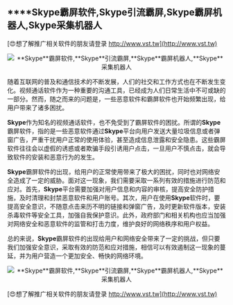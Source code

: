 ## ****Skype**霸屏软件,**Skype**引流霸屏,**Skype**霸屏机器人,**Skype**采集机器人**

[😍想了解推广相关软件的朋友请登录 http://www.vst.tw](http://www.vst.tw)

 <center><img src="https://vst.tw/MP4/tuiguang/png/1.png" alt="**Skype**霸屏软件,**Skype**引流霸屏,**Skype**霸屏机器人,**Skype**采集机器人"></center>

随着互联网的普及和通信技术的不断发展，人们的社交和工作方式也在不断发生变化。视频通话软件作为一种重要的沟通工具，已经成为人们日常生活中不可或缺的一部分。然而，随之而来的问题是，一些恶意软件和霸屏软件也开始频繁出现，给用户带来了诸多困扰。

**Skype**作为知名的视频通话软件，也不免受到了霸屏软件的困扰。所谓的**Skype**霸屏软件，指的是一些恶意软件通过**Skype**平台向用户发送大量垃圾信息或者弹窗广告，严重干扰用户正常的使用体验，甚至造成信息泄露和安全隐患。这些霸屏软件往往会以虚假的诱惑或者欺骗手段引诱用户点击，一旦用户不慎点击，就会导致软件的安装和恶意行为的发生。

**Skype**霸屏软件的出现，给用户的正常使用带来了极大的困扰，同时也对网络安全造成了一定的威胁。面对这一现象，我们需要采取一系列有效的措施进行防范和应对。首先，**Skype**平台需要加强对用户信息和内容的审核，提高安全防护措施，及时清理和封禁恶意软件和用户账号。其次，用户在使用**Skype**软件时，要提高安全意识，不随意点击来历不明的链接和弹窗广告，及时更新软件版本，安装杀毒软件等安全工具，加强自我保护意识。此外，政府部门和相关机构也应当加强对网络安全和恶意软件的监管和打击力度，维护良好的网络秩序和用户权益。

总的来说，**Skype**霸屏软件的出现给用户和网络安全带来了一定的挑战，但只要我们加强安全意识，采取有效的防范和应对措施，相信可以有效遏制这一现象的蔓延，并为用户营造一个更加安全、畅快的网络环境。

 <center><img src="https://vst.tw/MP4/tuiguang/png/8.png" alt="**Skype**霸屏软件,**Skype**引流霸屏,**Skype**霸屏机器人,**Skype**采集机器人"></center>

[😍想了解推广相关软件的朋友请登录 http://www.vst.tw](http://www.vst.tw)



